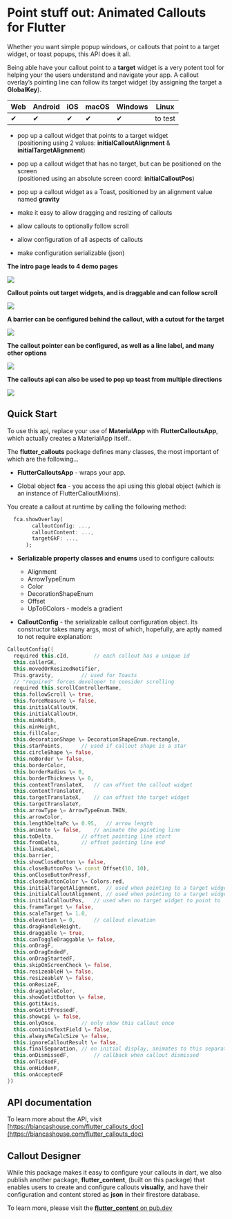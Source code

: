 # Point stuff out: Animated Callouts for Flutter

Whether you want simple popup windows, or callouts that point to a target widget, or toast popups, this API does it all.

Being able have your callout point to a **target** widget is a very potent tool for helping your the users understand and navigate your app. A callout overlay’s pointing line can follow its target widget  (by assigning the target a **GlobalKey**). 

| Web | Android | iOS | macOS | Windows | Linux   |
|-----|------|----|----|---------|---------|
| ✔  | ️✔ | ✔  | ✔  | ✔ | to test |

* pop up a callout widget that points to a target widget  
  (positioning using 2 values: **initialCalloutAlignment** & **initialTargetAlignment**)

* pop up a callout widget that has no target, but can be positioned on the screen  
  (positioned using an absolute screen coord: **initialCalloutPos**)

* pop up a callout widget as a Toast, positioned by an alignment value named **gravity**

* make it easy to allow dragging and resizing of callouts

* allow callouts to optionally follow scroll

* allow configuration of all aspects of callouts

* make configuration serializable (json)

**The intro page leads to 4 demo pages**

![](https://github.com/biancashouse/flutter_callouts/blob/main/readme_images/intro_page.png?raw=true)

**Callout points out target widgets, and is draggable and can follow scroll**

![](https://github.com/biancashouse/flutter_callouts/blob/main/readme_images/dragging_and_scrolling.gif?raw=true)

**A barrier can be configured behind the callout, with a cutout for the target**

![](https://github.com/biancashouse/flutter_callouts/blob/main/readme_images/barrier_demo.gif?raw=true)

**The callout pointer can be configured, as well as a line label, and many other options**

![](https://github.com/biancashouse/flutter_callouts/blob/main/readme_images/pointer_demo.gif?raw=true)

**The callouts api can also be used to pop up toast from multiple directions**

![](https://github.com/biancashouse/flutter_callouts/blob/main/readme_images/toast_demo.gif?raw=true)


## Quick Start

To use this api, replace your use of **MaterialApp** with **FlutterCalloutsApp**, which actually creates a MaterialApp itself..

The **flutter\_callouts** package defines many classes, the most important of which are the following…

* **FlutterCalloutsApp** \- wraps your app.

* Global object **fca** \- you access the api using this global object
  (which is an instance of FlutterCalloutMixins).

You create a callout at runtime by calling the following method:

```dart
  fca.showOverlay(
        calloutConfig: ...,
        calloutContent: ...,
        targetGkF: ...,
      );
```

* **Serializable property classes and enums** used to configure callouts:
  * Alignment
  * ArrowTypeEnum
  * Color
  * DecorationShapeEnum
  * Offset
  * UpTo6Colors \- models a gradient

* **CalloutConfig** \- the serializable callout configuration object. Its constructor takes many args, most of which, hopefully, are aptly named to not require explanation:

```dart 
CalloutConfig({
  required this.cId,		// each callout has a unique id  
  this.callerGK,
  this.movedOrResizedNotifier,
  This.gravity,			// used for Toasts
  // "required" forces developer to consider scrolling
  required this.scrollControllerName,
  this.followScroll \= true,
  this.forceMeasure \= false,
  this.initialCalloutW,
  this.initialCalloutH,
  this.minWidth,
  this.minHeight,
  this.fillColor,
  this.decorationShape \= DecorationShapeEnum.rectangle,
  this.starPoints,		// used if callout shape is a star  
  this.circleShape \= false,
  this.noBorder \= false,
  this.borderColor,
  this.borderRadius \= 0,
  this.borderThickness \= 0,
  this.contentTranslateX,	// can offset the callout widget  
  this.contentTranslateY,
  this.targetTranslateX,	// can offset the target widget  
  this.targetTranslateY,
  this.arrowType \= ArrowTypeEnum.THIN,
  this.arrowColor,
  this.lengthDeltaPc \= 0.95,	// arrow length  
  this.animate \= false,	// animate the pointing line  
  this.toDelta,			// offset pointing line start  
  this.fromDelta,		// offset pointing line end  
  this.lineLabel,
  this.barrier,
  this.showCloseButton \= false,
  this.closeButtonPos \= const Offset(10, 10),
  this.onCloseButtonPressF,
  this.closeButtonColor \= Colors.red,
  this.initialTargetAlignment,	// used when pointing to a target widget  
  this.initialCalloutAlignment,	// used when pointing to a target widget  
  this.initialCalloutPos,	// used when no target widget to point to  
  this.frameTarget \= false,
  this.scaleTarget \= 1.0,
  this.elevation \= 0,		// callout elevation  
  this.dragHandleHeight,
  this.draggable \= true,
  this.canToggleDraggable \= false,
  this.onDragF,
  this.onDragEndedF,
  this.onDragStartedF,
  this.skipOnScreenCheck \= false,
  this.resizeableH \= false,
  this.resizeableV \= false,
  this.onResizeF,
  this.draggableColor,
  this.showGotitButton \= false,
  this.gotitAxis,
  this.onGotitPressedF,
  this.showcpi \= false,
  this.onlyOnce,		// only show this callout once  
  this.containsTextField \= false,
  this.alwaysReCalcSize \= false,
  this.ignoreCalloutResult \= false,
  this.finalSeparation,	// on initial display, animates to this separation  
  this.onDismissedF,		// callback when callout dismissed  
  this.onTickedF,
  this.onHiddenF,
  this.onAcceptedF
})
```
## API documentation
To learn more about the API, visit [https://biancashouse.com/flutter_callouts_doc](https://biancashouse.com/flutter_callouts_doc)

## Callout Designer
While this package makes it easy to configure your callouts in dart, we also publish another package, **flutter\_content**, (built on this package) that enables users to create and configure callouts **visually**,
and have their configuration and content stored as **json** in their firestore database.

To learn more, please visit the [**flutter_content** on pub.dev](https://pub.dev/packages/flutter_content)
